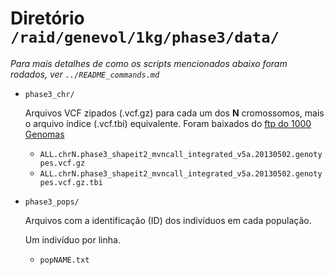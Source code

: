 # Diretório `/raid/genevol/1kg/phase3/data/`

*Para mais detalhes de como os scripts mencionados abaixo foram 
rodados, ver `../README_commands.md`*

- `phase3_chr/`

  Arquivos VCF zipados (.vcf.gz) para cada um dos **N** cromossomos,
  mais o arquivo índice (.vcf.tbi) equivalente. Foram baixados do
  [ftp do 1000 Genomas](ftp://ftp-trace.ncbi.nih.gov/1000genomes/ftp/release/20130502/)
  - `ALL.chrN.phase3_shapeit2_mvncall_integrated_v5a.20130502.genotypes.vcf.gz`
  - `ALL.chrN.phase3_shapeit2_mvncall_integrated_v5a.20130502.genotypes.vcf.gz.tbi`

- `phase3_pops/`

  Arquivos com a identificação (ID) dos indivíduos em cada
  população.

  Um indivíduo por linha.
  - `popNAME.txt`
